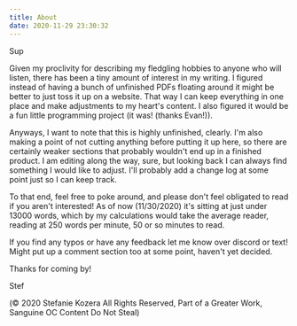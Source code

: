 ```yaml
---
title: About
date: 2020-11-29 23:30:32
---
```

Sup

Given my proclivity for describing my fledgling hobbies to anyone who will listen, there has been a tiny amount of interest in my writing.  I figured instead of having a bunch of unfinished PDFs floating around it might be better to just toss it up on a website.  That way I can keep everything in one place and make adjustments to my heart's content.  I also figured it would be a fun little programming project (it was! (thanks Evan!)). 

Anyways, I want to note that this is highly unfinished, clearly.  I'm also making a point of not cutting anything before putting it up here, so there are certainly weaker sections that probably wouldn't end up in a finished product.  I am editing along the way, sure, but looking back I can always find something I would like to adjust. I'll probably add a change log at some point just so I can keep track.

To that end, feel free to poke around, and please don't feel obligated to read if you aren't interested!  As of now (11/30/2020) it's sitting at just under 13000 words, which by my calculations would take the average reader, reading at 250 words per minute, 50 or so minutes to read.

If you find any typos or have any feedback let me know over discord or text!  Might put up a comment section too at some point, haven't yet decided.

Thanks for coming by!

Stef

(© 2020 Stefanie Kozera All Rights Reserved, Part of a Greater Work, Sanguine OC Content Do Not Steal)